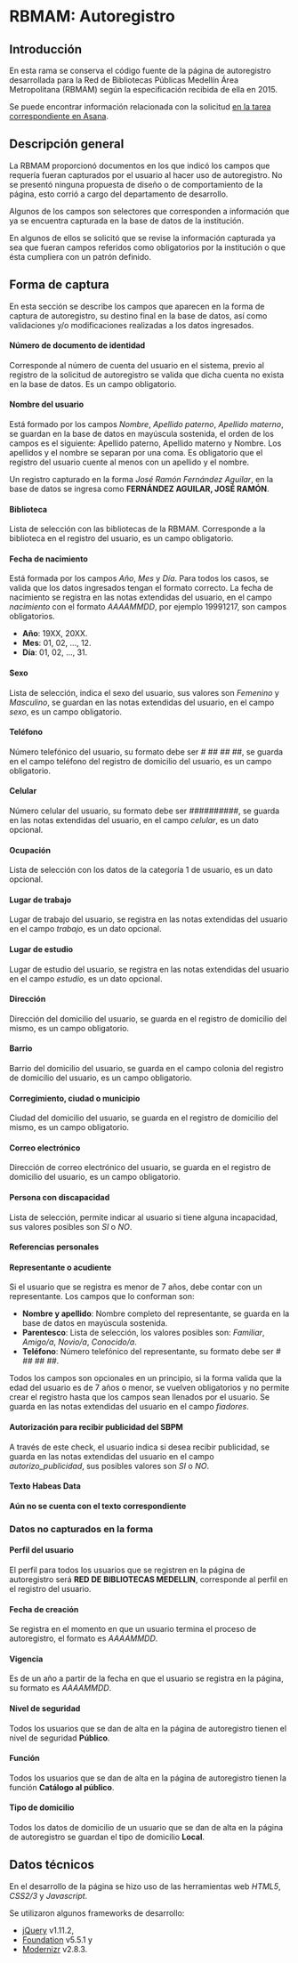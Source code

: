 # RBMAM: Autoregistro

## Introducción

En esta rama se conserva el código fuente de la página de autoregistro
desarrollada para la Red de Bibliotecas Públicas Medellín Área Metropolitana
(RBMAM) según la especificación recibida de ella en 2015.

Se puede encontrar información relacionada con la solicitud [en la tarea correspondiente en Asana](https://app.asana.com/0/0/31270451710030).

## Descripción general

La RBMAM proporcionó documentos en los que indicó los campos que requería fueran capturados por el usuario al hacer uso de autoregistro. No se presentó ninguna propuesta de diseño o de comportamiento de la página, esto corrió a cargo del departamento de desarrollo.

Algunos de los campos son selectores que corresponden a información que ya se encuentra capturada en la base de datos de la institución. 

En algunos de ellos se solicitó que se revise la información capturada ya sea que fueran campos referidos como obligatorios por la institución o que ésta cumpliera con un patrón definido.

## Forma de captura

En esta sección se describe los campos que aparecen en la forma de captura de autoregistro, su destino final en la base de datos, así como validaciones y/o modificaciones realizadas a los datos ingresados.

#### Número de documento de identidad

Corresponde al número de cuenta del usuario en el sistema, previo al registro de la solicitud de autoregistro se valida que dicha cuenta no exista en la base de datos. Es un campo obligatorio.

#### Nombre del usuario

Está formado por los campos *Nombre*, *Apellido paterno*, *Apellido materno*, se guardan en la base de datos en mayúscula sostenida, el orden de los campos es el siguiente: Apellido paterno, Apellido materno y Nombre. Los apellidos y el nombre se separan por una coma. Es obligatorio que el registro del usuario cuente al menos con un apellido y el nombre. 

Un registro capturado en la forma *José Ramón Fernández Aguilar*, en la base de datos se ingresa como **FERNÁNDEZ AGUILAR, JOSÉ RAMÓN**.

#### Biblioteca

Lista de selección con las bibliotecas de la RBMAM. Corresponde a la biblioteca en el registro del usuario, es un campo obligatorio.

#### Fecha de nacimiento

Está formada por los campos *Año*, *Mes* y *Día*. Para todos los casos, se valida que los datos ingresados tengan el formato correcto. La fecha de nacimiento se registra en las notas extendidas del usuario, en el campo *nacimiento* con el formato *AAAAMMDD*, por ejemplo 19991217, son campos obligatorios.

* **Año**: 19XX, 20XX.
* **Mes**: 01, 02, ..., 12.
* **Día**: 01, 02, ..., 31.

#### Sexo

Lista de selección, indica el sexo del usuario, sus valores son *Femenino* y *Masculino*, se guardan en las notas extendidas del usuario, en el campo *sexo*, es un campo obligatorio.

#### Teléfono

Número telefónico del usuario, su formato debe ser *# ## ## ##*, se guarda en el campo teléfono del registro de domicilio del usuario, es un campo obligatorio.

#### Celular

Número celular del usuario, su formato debe ser *##########*, se guarda en las notas extendidas del usuario, en el campo *celular*, es un dato opcional.

#### Ocupación

Lista de selección con los datos de la categoría 1 de usuario, es un dato opcional.

#### Lugar de trabajo

Lugar de trabajo del usuario, se registra en las notas extendidas del usuario en el campo *trabajo*, es un dato opcional.

#### Lugar de estudio

Lugar de estudio del usuario, se registra en las notas extendidas del usuario en el campo *estudio*, es un dato opcional.

#### Dirección

Dirección del domicilio del usuario, se guarda en el registro de domicilio del mismo, es un campo obligatorio.

#### Barrio

Barrio del domicilio del usuario, se guarda en el campo colonia del registro de domicilio del usuario, es un campo obligatorio.

#### Corregimiento, ciudad o municipio

Ciudad del domicilio del usuario, se guarda en el registro de domicilio del mismo, es un campo obligatorio.

#### Correo electrónico

Dirección de correo electrónico del usuario, se guarda en el registro de domicilio del usuario, es un campo obligatorio.

#### Persona con discapacidad

Lista de selección, permite indicar al usuario si tiene alguna incapacidad, sus valores posibles son *SI* o  *NO*.

#### Referencias personales

#### Representante o acudiente

Si el usuario que se registra es menor de 7 años, debe contar con un representante. Los campos que lo conforman son:

* **Nombre y apellido**: Nombre completo del representante, se guarda en la base de datos en mayúscula sostenida.
* **Parentesco**: Lista de selección, los valores posibles son: *Familiar*, *Amigo/a*, *Novio/a*, *Conocido/a*.
* **Teléfono**: Número telefónico del representante, su formato debe ser *# ## ## ##*.

Todos los campos son opcionales en un principio, si la forma valida que la edad del usuario es de 7 años o menor, se vuelven obligatorios y no permite crear el registro hasta que los campos sean llenados por el usuario. Se guarda en las notas extendidas del usuario en el campo *fiadores*.

#### Autorización para recibir publicidad del SBPM

A través de este check, el usuario indica si desea recibir publicidad, se guarda en las notas extendidas del usuario en el campo *autorizo_publicidad*, sus posibles valores son *SI* o *NO*.

#### Texto Habeas Data

**Aún no se cuenta con el texto correspondiente**

### Datos no capturados en la forma

#### Perfil del usuario

El perfil para todos los usuarios que se registren en la página de autoregistro será **RED DE BIBLIOTECAS MEDELLIN**, corresponde al perfil en el registro del usuario.

#### Fecha de creación

Se registra en el momento en que un usuario termina el proceso de autoregistro, el formato es *AAAAMMDD*.

#### Vigencia

Es de un año a partir de la fecha en que el usuario se registra en la página, su formato es *AAAAMMDD*.

#### Nivel de seguridad

Todos los usuarios que se dan de alta en la página de autoregistro tienen el nivel de seguridad **Público**.

#### Función

Todos los usuarios que se dan de alta en la página de autoregistro tienen la función **Catálogo al público**.

#### Tipo de domicilio

Todos los datos de domicilio de un usuario que se dan de alta en la página de autoregistro se guardan el tipo de domicilio **Local**.

## Datos técnicos

En el desarrollo de la página se hizo uso de las herramientas web *HTML5*, *CSS2/3* y *Javascript*.

Se utilizaron algunos frameworks de desarrollo:

* [jQuery](http://jquery.com) v1.11.2,
* [Foundation](http://foundation.zurb.com) v5.5.1 y
* [Modernizr](http://modernizr.com) v2.8.3.
